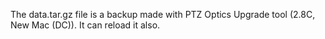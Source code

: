 The data.tar.gz file is a backup made with PTZ Optics Upgrade tool (2.8C, New Mac (DC)).
It can reload it also.